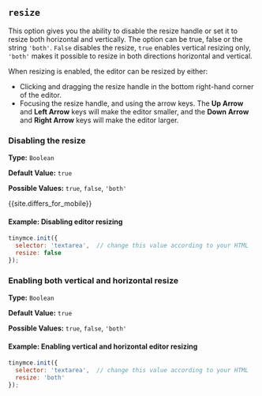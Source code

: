## `resize`

This option gives you the ability to disable the resize handle or set it to resize both horizontal and vertically. The option can be true, false or the string `'both'`. `False` disables the resize, `true` enables vertical resizing only, `'both'` makes it possible to resize in both directions horizontal and vertical.

When resizing is enabled, the editor can be resized by either:

* Clicking and dragging the resize handle in the bottom right-hand corner of the editor.
* Focusing the resize handle, and using the arrow keys. The **Up Arrow** and **Left Arrow** keys will make the editor smaller, and the **Down Arrow** and **Right Arrow** keys will make the editor larger.

### Disabling the resize

**Type:** `Boolean`

**Default Value:** `true`

**Possible Values:** `true`, `false`, `'both'`

{{site.differs_for_mobile}}

#### Example: Disabling editor resizing

```js
tinymce.init({
  selector: 'textarea',  // change this value according to your HTML
  resize: false
});
```

### Enabling both vertical and horizontal resize

**Type:** `Boolean`

**Default Value:** `true`

**Possible Values:** `true`, `false`, `'both'`

#### Example: Enabling vertical and horizontal editor resizing

```js
tinymce.init({
  selector: 'textarea',  // change this value according to your HTML
  resize: 'both'
});
```
